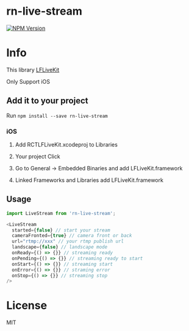 # rn-live-stream

[![NPM Version][npm-image]][npm-url]

# Info
This library [LFLiveKit](https://github.com/LaiFengiOS/LFLiveKit/issues)

Only Support iOS

## Add it to your project

Run `npm install --save rn-live-stream`

### iOS

1. Add RCTLFLiveKit.xcodeproj to Libraries

2. Your project Click

3. Go to General -> Embedded Binaries and add LFLiveKit.framework

4. Linked Frameworks and Libraries add LFLiveKit.framework

## Usage

```javascript
import LiveStream from 'rn-live-stream';

<LiveStream
  started={false} // start your stream
  cameraFronted={true} // camera front or back
  url="rtmp://xxx" // your rtmp publish url
  landscape={false} // landscape mode
  onReady={() => {}} // streaming ready
  onPending={() => {}} // streaming ready to start
  onStart={() => {}} // streaming start
  onError={() => {}} // straming error
  onStop={() => {}} // streaming stop
/>
```

# License
MIT

[npm-image]: https://img.shields.io/npm/v/rn-live-stream.svg
[npm-url]: https://www.npmjs.com/package/rn-live-stream

